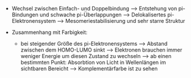 - Wechsel zwischen Einfach- und Doppelbindung --> Entstehung von pi-Bindungen und schwache pi-Überlappungen --> Delokalisertes pi-Elektronensystem --> Mesomeriestabilisierung und  sehr starre Struktur 



- Zusammenhang mit Farbigkeit: 
	- bei steigender Größe des pi-Elektronensystems --> Abstand zwischen dem HOMO-LUMO sinkt --> Elektronen brauchen immer weniger Energie um diesen Zustand zu wechseln --> ab einen bestimmten Punkt: Absorbtion von Licht in Wellenlängen im sichtbaren Bereicht --> Komplementärfarbe ist zu sehen 